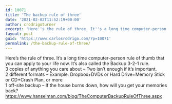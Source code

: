 ```yaml
---
id: 10071
title: 'The backup rule of three'
date: '2021-02-02T11:52:19+00:00'
author: crodrigoturner
excerpt: 'Here''s the rule of three. It''s a long time computer-person rule of thumb that you can apply to your life now. It''s also called the Backup 3-2-1 rule.'
layout: post
guid: 'https://www.carlosrodrigo.com/?p=10071'
permalink: /the-backup-rule-of-three/
---
```


Here’s the rule of three. It’s a long time computer-person rule of thumb that you can apply to your life now. It’s also called the Backup 3-2-1 rule.  
3 copies of anything you care about – Two isn’t enough if it’s important.  
2 different formats – Example: Dropbox+DVDs or Hard Drive+Memory Stick or CD+Crash Plan, or more  
1 off-site backup – If the house burns down, how will you get your memories back?  
<https://www.hanselman.com/blog/TheComputerBackupRuleOfThree.aspx>